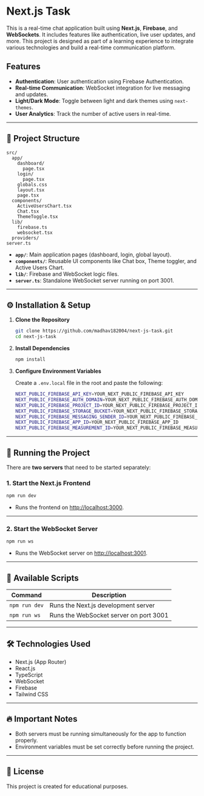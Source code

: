 # Next.js Task

This is a real-time chat application built using **Next.js**, **Firebase**, and **WebSockets**. It includes features like authentication, live user updates, and more. This project is designed as part of a learning experience to integrate various technologies and build a real-time communication platform.

## Features

- **Authentication**: User authentication using Firebase Authentication.
- **Real-time Communication**: WebSocket integration for live messaging and updates.
- **Light/Dark Mode**: Toggle between light and dark themes using `next-themes`.
- **User Analytics**: Track the number of active users in real-time.

---

## 📁 Project Structure

```
src/
  app/
    dashboard/
      page.tsx
    login/
      page.tsx
    globals.css
    layout.tsx
    page.tsx
  components/
    ActiveUsersChart.tsx
    Chat.tsx
    ThemeToggle.tsx
  lib/
    firebase.ts
    websocket.tsx
  providers/
server.ts
```

- **`app/`**: Main application pages (dashboard, login, global layout).
- **`components/`**: Reusable UI components like Chat box, Theme toggler, and Active Users Chart.
- **`lib/`**: Firebase and WebSocket logic files.
- **`server.ts`**: Standalone WebSocket server running on port 3001.

---

## ⚙️ Installation & Setup

1. **Clone the Repository**

   ```bash
   git clone https://github.com/madhav182004/next-js-task.git
   cd next-js-task
   ```

2. **Install Dependencies**

   ```bash
   npm install
   ```

3. **Configure Environment Variables**

   Create a `.env.local` file in the root and paste the following:

   ```bash
   NEXT_PUBLIC_FIREBASE_API_KEY=YOUR_NEXT_PUBLIC_FIREBASE_API_KEY
   NEXT_PUBLIC_FIREBASE_AUTH_DOMAIN=YOUR_NEXT_PUBLIC_FIREBASE_AUTH_DOMAIN
   NEXT_PUBLIC_FIREBASE_PROJECT_ID=YOUR_NEXT_PUBLIC_FIREBASE_PROJECT_ID
   NEXT_PUBLIC_FIREBASE_STORAGE_BUCKET=YOUR_NEXT_PUBLIC_FIREBASE_STORAGE_BUCKET
   NEXT_PUBLIC_FIREBASE_MESSAGING_SENDER_ID=YOUR_NEXT_PUBLIC_FIREBASE_MESSAGING_SENDER_ID
   NEXT_PUBLIC_FIREBASE_APP_ID=YOUR_NEXT_PUBLIC_FIREBASE_APP_ID
   NEXT_PUBLIC_FIREBASE_MEASUREMENT_ID=YOUR_NEXT_PUBLIC_FIREBASE_MEASUREMENT_ID
   ```

---

## 🚀 Running the Project

There are **two servers** that need to be started separately:

### 1. Start the Next.js Frontend

```bash
npm run dev
```

- Runs the frontend on [http://localhost:3000](http://localhost:3000).

---

### 2. Start the WebSocket Server

```bash
npm run ws
```

- Runs the WebSocket server on [http://localhost:3001](http://localhost:3001).

---

## 📜 Available Scripts

| Command       | Description                          |
| ------------- | ------------------------------------ |
| `npm run dev` | Runs the Next.js development server  |
| `npm run ws`  | Runs the WebSocket server on port 3001 |

---

## 🛠️ Technologies Used

- Next.js (App Router)
- React.js
- TypeScript
- WebSocket
- Firebase
- Tailwind CSS

---

## 🔥 Important Notes

- Both servers must be running simultaneously for the app to function properly.
- Environment variables must be set correctly before running the project.

---

## 📄 License

This project is created for educational purposes.
